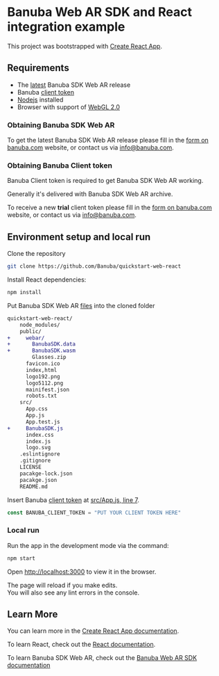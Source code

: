 # Banuba Web AR SDK and React integration example

This project was bootstrapped with [Create React App](https://github.com/facebook/create-react-app).

## Requirements

- The [latest](#obtaining-banuba-sdk-web-ar) Banuba SDK Web AR release
- Banuba [client token](#obtaining-banuba-client-token)
- [Nodejs](https://nodejs.org/en/) installed
- Browser with support of [WebGL 2.0](https://caniuse.com/#feat=webgl2)

### Obtaining Banuba SDK Web AR

To get the latest Banuba SDK Web AR release please fill in the [form on banuba.com](https://www.banuba.com/face-filters-sdk) website, or contact us via [info@banuba.com](mailto:info@banuba.com).

### Obtaining Banuba Client token

Banuba Client token is required to get Banuba SDK Web AR working.

Generally it's delivered with Banuba SDK Web AR archive.

To receive a new **trial** client token please fill in the [form on banuba.com](https://www.banuba.com/face-filters-sdk) website, or contact us via [info@banuba.com](mailto:info@banuba.com).

## Environment setup and local run

Clone the repository

```bash
git clone https://github.com/Banuba/quickstart-web-react
```

Install React dependencies:
```bash
npm install
```

Put Banuba SDK Web AR [files](#obtaining-banuba-sdk-web-ar) into the cloned folder

```diff
quickstart-web-react/
    node_modules/
    public/
+     webar/
+       BanubaSDK.data
+       BanubaSDK.wasm
        Glasses.zip
      favicon.ico
      index,html
      logo192.png
      logo5112.png
      mainifest.json
      robots.txt
    src/
      App.css
      App.js
      App.test.js
+     BanubaSDK.js
      index.css
      index.js
      logo.svg
    .eslintignore
    .gitignore
    LICENSE
    pacakge-lock.json
    pacakge.json
    README.md
```

Insert Banuba [client token](#obtaining-banuba-client-token) at [src/App.js, line 7](./src/App.js#L7).

```js
const BANUBA_CLIENT_TOKEN = "PUT YOUR CLIENT TOKEN HERE"
```

### Local run

Run the app in the development mode via the command:
```bash
npm start
```
Open [http://localhost:3000](http://localhost:3000) to view it in the browser.

The page will reload if you make edits.\
You will also see any lint errors in the console.

## Learn More

You can learn more in the [Create React App documentation](https://facebook.github.io/create-react-app/docs/getting-started).

To learn React, check out the [React documentation](https://reactjs.org/).

To learn Banuba SDK Web AR, check out the [Banuba Web AR SDK documentation](https://docs.banuba.com/face-ar-sdk/web/web_overview)
